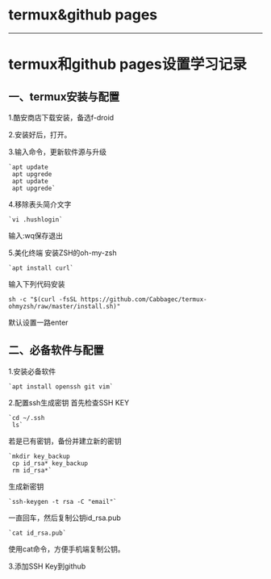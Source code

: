 # termux&github pages

--------
# termux和github pages设置学习记录

## 一、termux安装与配置

1.酷安商店下载安装，备选f-droid

2.安装好后，打开。

3.输入命令，更新软件源与升级

	`apt update
	 apt upgrede
	 apt update
	 apt upgrede`

4.移除表头简介文字

	`vi .hushlogin`

输入:wq保存退出

5.美化终端
安装ZSH的oh-my-zsh

	`apt install curl`

输入下列代码安装

`sh -c "$(curl -fsSL https://github.com/Cabbagec/termux-ohmyzsh/raw/master/install.sh)"`

默认设置一路enter

## 二、必备软件与配置

1.安装必备软件

	`apt install openssh git vim`

2.配置ssh生成密钥
首先检查SSH KEY

	`cd ~/.ssh
	 ls`

若是已有密钥，备份并建立新的密钥

	`mkdir key_backup
	 cp id_rsa* key_backup
	 rm id_rsa*`
生成新密钥

	`ssh-keygen -t rsa -C "email"`

一直回车，然后复制公钥id\_rsa.pub

	`cat id_rsa.pub`

使用cat命令，方便手机端复制公钥。

3.添加SSH Key到github


